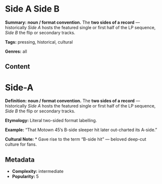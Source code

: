 # Side A Side B

**Summary:** **noun / format convention.** The **two sides of a record** — historically *Side A* hosts the featured single or first half of the LP sequence, *Side B* the flip or secondary tracks.

**Tags:** pressing, historical, cultural

**Genres:** all

## Content

# Side-A

**Definition:** **noun / format convention.** The **two sides of a record** — historically *Side A* hosts the featured single or first half of the LP sequence, *Side B* the flip or secondary tracks.

**Etymology:** Literal two-sided format labelling.

**Example:** “That Motown 45’s B-side sleeper hit later out-charted its A-side.”

**Cultural Note:** * Gave rise to the term “B-side hit” — beloved deep-cut culture for fans.

## Metadata

- **Complexity:** intermediate
- **Popularity:** 5
